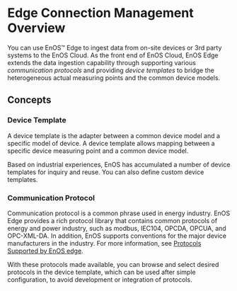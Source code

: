 # Edge Connection Management Overview

You can use EnOS™ Edge to ingest data from on-site devices or 3rd party systems to the EnOS Cloud. As the front end of EnOS Cloud, EnOS Edge extends the data ingestion capability through supporting various _communication protocols_ and providing _device templates_ to bridge the heterogeneous actual measuring points and the common device models.

## Concepts

### Device Template

A device template is the adapter between a common device model and a specific model of device. A device template allows mapping between a specific device measuring point and a common device model.

Based on industrial experiences, EnOS has accumulated a number of device templates for inquiry and reuse. You can also define custom device templates.

### Communication Protocol

Communication protocol is a common phrase used in energy industry. EnOS Edge provides a rich protocol library that contains common protocols of energy and power industry, such as modbus, IEC104, OPCDA, OPCUA, and OPC-XML-DA. In addition, EnOS supports conventions for the major device manufacturers in the industry. For more information, see [Protocols Supported by EnOS edge](https://docs.envisioniot.com/docs/enos-edge/zh_CN/latest/edge_specification/data_ingestion.html).

With these protocols made available, you can browse and select desired protocols in the device template, which can be used after simple configuration, to avoid development or integration of protocols.
